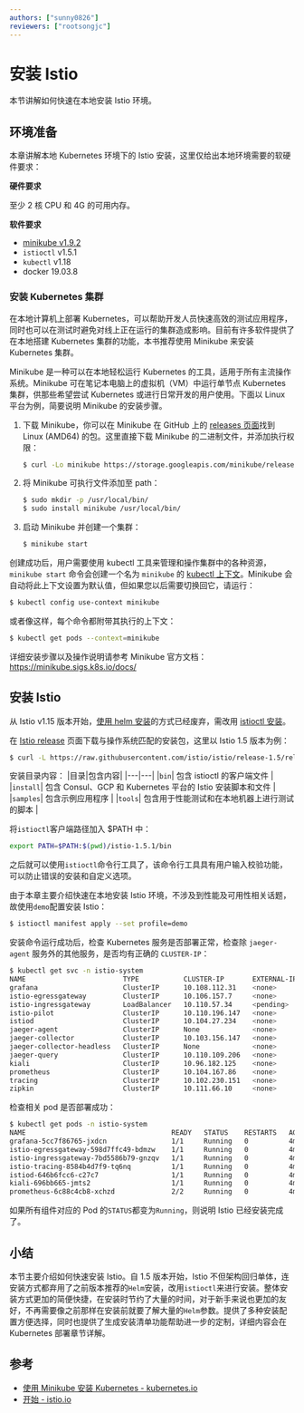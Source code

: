 ```yaml
---
authors: ["sunny0826"]
reviewers: ["rootsongjc"]
---
```


# 安装 Istio

本节讲解如何快速在本地安装 Istio 环境。

## 环境准备

本章讲解本地 Kubernetes 环境下的 Istio 安装，这里仅给出本地环境需要的软硬件要求：

**硬件要求**

至少 2 核 CPU 和 4G 的可用内存。

**软件要求**

- [minikube v1.9.2](https://github.com/kubernetes/minikube/releases/tag/v1.9.2)
- `istioctl` v1.5.1
- `kubectl` v1.18
- docker 19.03.8

### 安装 Kubernetes 集群

在本地计算机上部署 Kubernetes，可以帮助开发人员快速高效的测试应用程序，同时也可以在测试时避免对线上正在运行的集群造成影响。目前有许多软件提供了在本地搭建 Kubernetes 集群的功能，本书推荐使用 Minikube 来安装 Kubernetes 集群。

Minikube 是一种可以在本地轻松运行 Kubernetes 的工具，适用于所有主流操作系统。Minikube 可在笔记本电脑上的虚拟机（VM）中运行单节点 Kubernetes 集群，供那些希望尝试 Kubernetes 或进行日常开发的用户使用。下面以 Linux 平台为例，简要说明 Minikube 的安装步骤。

1. 下载 Minikube，你可以在 Minikube 在 GitHub 上的 [releases 页面](https://github.com/kubernetes/minikube/releases)找到 Linux (AMD64) 的包。这里直接下载 Minikube 的二进制文件，并添加执行权限：
    ```bash
    $ curl -Lo minikube https://storage.googleapis.com/minikube/releases/latest/minikube-linux-amd64 && chmod +x minikube
    ```

2. 将 Minikube 可执行文件添加至 path：
    ```bash
    $ sudo mkdir -p /usr/local/bin/
    $ sudo install minikube /usr/local/bin/
    ```

3. 启动 Minikube 并创建一个集群：
    ```bash
    $ minikube start
    ```

创建成功后，用户需要使用 kubectl 工具来管理和操作集群中的各种资源，`minikube start` 命令会创建一个名为 `minikube` 的 [kubectl 上下文](https://kubernetes.io/docs/reference/generated/kubectl/kubectl-commands#-em-set-context-em-)。Minikube 会自动将此上下文设置为默认值，但如果您以后需要切换回它，请运行：

```bash
$ kubectl config use-context minikube
```
或者像这样，每个命令都附带其执行的上下文：
```bash
$ kubectl get pods --context=minikube
```

详细安装步骤以及操作说明请参考 Minikube 官方文档：https://minikube.sigs.k8s.io/docs/

## 安装 Istio

从 Istio v1.15 版本开始，[使用 helm 安装](https://istio.io/zh/docs/setup/install/helm/)的方式已经废弃，需改用 [istioctl 安装](https://istio.io/zh/docs/setup/install/istioctl/)。

在 [Istio release](https://github.com/istio/istio/releases) 页面下载与操作系统匹配的安装包，这里以 Istio 1.5 版本为例：
```bash
$ curl -L https://raw.githubusercontent.com/istio/istio/release-1.5/release/downloadIstioCandidate.sh | sh -
```

安装目录内容：
|目录|包含内容|
|---|---|
|`bin`| 包含 istioctl 的客户端文件 |
|`install`| 包含 Consul、GCP 和 Kubernetes 平台的 Istio 安装脚本和文件 |
|`samples`| 包含示例应用程序 |
|`tools`| 包含用于性能测试和在本地机器上进行测试的脚本 |

将`istioctl`客户端路径加入 $PATH 中：

```bash
export PATH=$PATH:$(pwd)/istio-1.5.1/bin
```

之后就可以使用`istioctl`命令行工具了，该命令行工具具有用户输入校验功能，可以防止错误的安装和自定义选项。

由于本章主要介绍快速在本地安装 Istio 环境，不涉及到性能及可用性相关话题，故使用`demo`配置安装 Istio：

```bash
$ istioctl manifest apply --set profile=demo
```

安装命令运行成功后，检查 Kubernetes 服务是否部署正常，检查除 `jaeger-agent` 服务外的其他服务，是否均有正确的 `CLUSTER-IP`：

```bash
$ kubectl get svc -n istio-system
NAME                        TYPE           CLUSTER-IP       EXTERNAL-IP   PORT(S)                                                                             AGE
grafana                     ClusterIP      10.108.112.31    <none>        3000/TCP                                                                             24s
istio-egressgateway         ClusterIP      10.106.157.7     <none>        80/TCP,443/TCP,15443/TCP                                                                             26s
istio-ingressgateway        LoadBalancer   10.110.57.34     <pending>     15020:31817/TCP,80:30733/TCP,443:31910/TCP,15029:32168/TCP,15030:31733/TCP,15031:31981/TCP,15032:30531/TCP,31400:31169/TCP,15443:31131/TCP   26s
istio-pilot                 ClusterIP      10.110.196.147   <none>        15010/TCP,15011/TCP,15012/TCP,8080/TCP,15014/TCP,443/TCP                                                                             46s
istiod                      ClusterIP      10.104.27.234    <none>        15012/TCP,443/TCP                                                                             46s
jaeger-agent                ClusterIP      None             <none>        5775/UDP,6831/UDP,6832/UDP                                                                             24s
jaeger-collector            ClusterIP      10.103.156.147   <none>        14267/TCP,14268/TCP,14250/TCP                                                                             24s
jaeger-collector-headless   ClusterIP      None             <none>        14250/TCP                                                                             24s
jaeger-query                ClusterIP      10.110.109.206   <none>        16686/TCP                                                                             24s
kiali                       ClusterIP      10.96.182.125    <none>        20001/TCP                                                                             24s
prometheus                  ClusterIP      10.104.167.86    <none>        9090/TCP                                                                             24s
tracing                     ClusterIP      10.102.230.151   <none>        80/TCP                                                                             24s
zipkin                      ClusterIP      10.111.66.10     <none>        9411/TCP                                                                             24s
```

检查相关 pod 是否部署成功：

```bash
$ kubectl get pods -n istio-system
NAME                                    READY   STATUS    RESTARTS   AGE
grafana-5cc7f86765-jxdcn                1/1     Running   0          4m24s
istio-egressgateway-598d7ffc49-bdmzw    1/1     Running   0          4m24s
istio-ingressgateway-7bd5586b79-gnzqv   1/1     Running   0          4m25s
istio-tracing-8584b4d7f9-tq6nq          1/1     Running   0          4m24s
istiod-646b6fcc6-c27c7                  1/1     Running   0          4m45s
kiali-696bb665-jmts2                    1/1     Running   0          4m24s
prometheus-6c88c4cb8-xchzd              2/2     Running   0          4m24s
```

如果所有组件对应的 Pod 的`STATUS`都变为`Running`，则说明 Istio 已经安装完成了。

## 小结

本节主要介绍如何快速安装 Istio。自 1.5 版本开始，Istio 不但架构回归单体，连安装方式都弃用了之前版本推荐的`Helm`安装，改用`istioctl`来进行安装。整体安装方式更加的简便快捷，在安装时节约了大量的时间，对于新手来说也更加的友好，不再需要像之前那样在安装前就要了解大量的`Helm`参数。提供了多种安装配置方便选择，同时也提供了生成安装清单功能帮助进一步的定制，详细内容会在 Kubernetes 部署章节详解。

## 参考

- [使用 Minikube 安装 Kubernetes - kubernetes.io](https://kubernetes.io/zh/docs/setup/learning-environment/minikube/)
- [开始 - istio.io](https://istio.io/zh/docs/setup/getting-started/)
